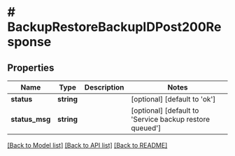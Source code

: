 # # BackupRestoreBackupIDPost200Response

## Properties

Name | Type | Description | Notes
------------ | ------------- | ------------- | -------------
**status** | **string** |  | [optional] [default to 'ok']
**status_msg** | **string** |  | [optional] [default to 'Service backup restore queued']

[[Back to Model list]](../../README.md#models) [[Back to API list]](../../README.md#endpoints) [[Back to README]](../../README.md)
